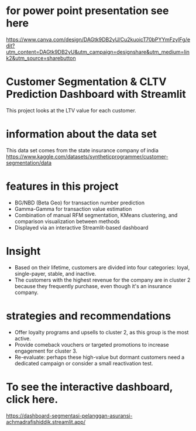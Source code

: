 # for power point presentation see here
https://www.canva.com/design/DAGtk9DB2yU/Cu2kuoicT70bPYYmFzylFg/edit?utm_content=DAGtk9DB2yU&utm_campaign=designshare&utm_medium=link2&utm_source=sharebutton

# Customer Segmentation & CLTV Prediction Dashboard with Streamlit
This project looks at the LTV value for each customer.

# information about the data set
This data set comes from the state insurance company of india
https://www.kaggle.com/datasets/syntheticprogrammer/customer-segmentation/data

# features in this project 
- BG/NBD (Beta Geo) for transaction number prediction
- Gamma-Gamma for transaction value estimation
- Combination of manual RFM segmentation, KMeans clustering, and comparison visualization between methods
- Displayed via an interactive Streamlit-based dashboard

# Insight
- Based on their lifetime, customers are divided into four categories: loyal, single-payer, stable, and inactive.
- The customers with the highest revenue for the company are in cluster 2 because they frequently purchase, even though it's an insurance company.

# strategies and recommendations
- Offer loyalty programs and upsells to cluster 2, as this group is the most active.
- Provide comeback vouchers or targeted promotions to increase engagement for cluster 3.
- Re-evaluate: perhaps these high-value but dormant customers need a dedicated campaign or consider a small reactivation test.

# To see the interactive dashboard, click here.
https://dashboard-segmentasi-pelanggan-asuransi-achmadrafishiddik.streamlit.app/
